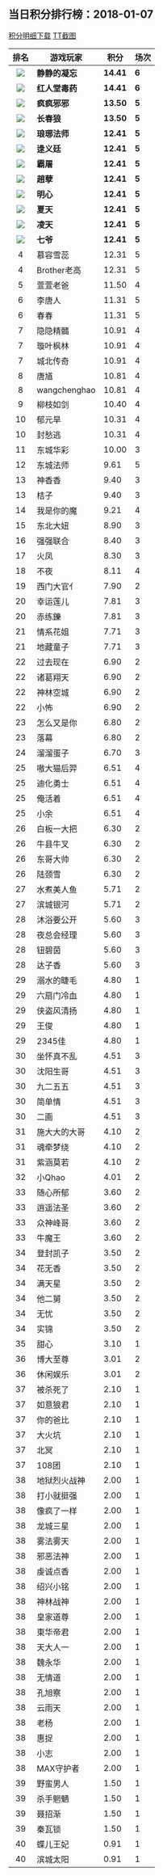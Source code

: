 ## 当日积分排行榜：2018-01-07
[积分明细下载](../../data/2018-01/2018-01-07/2018-01-07.csv)
[TT截图](./2018-01-07-PIC.html)

排名|游戏玩家|积分|场次
:---:|---|---|---
![](https://raw.githubusercontent.com/ompc/mir/master/out/img/TOP1.png)|**静静的凝忘**|**14.41**|**6**
![](https://raw.githubusercontent.com/ompc/mir/master/out/img/TOP1.png)|**红人堂毒药**|**14.41**|**6**
![](https://raw.githubusercontent.com/ompc/mir/master/out/img/TOP2.png)|**疯疯邪邪**|**13.50**|**5**
![](https://raw.githubusercontent.com/ompc/mir/master/out/img/TOP2.png)|**长春狼**|**13.50**|**5**
![](https://raw.githubusercontent.com/ompc/mir/master/out/img/TOP3.png)|**琅琊法师**|**12.41**|**5**
![](https://raw.githubusercontent.com/ompc/mir/master/out/img/TOP3.png)|**逯义廷**|**12.41**|**5**
![](https://raw.githubusercontent.com/ompc/mir/master/out/img/TOP3.png)|**霸屠**|**12.41**|**5**
![](https://raw.githubusercontent.com/ompc/mir/master/out/img/TOP3.png)|**趙孽**|**12.41**|**5**
![](https://raw.githubusercontent.com/ompc/mir/master/out/img/TOP3.png)|**明心**|**12.41**|**5**
![](https://raw.githubusercontent.com/ompc/mir/master/out/img/TOP3.png)|**夏天**|**12.41**|**5**
![](https://raw.githubusercontent.com/ompc/mir/master/out/img/TOP3.png)|**凌天**|**12.41**|**5**
![](https://raw.githubusercontent.com/ompc/mir/master/out/img/TOP3.png)|**七爷**|**12.41**|**5**
4|慕容雪蕊|12.31|5
4|Brother老高|12.31|5
5|萱萱老爸|11.50|4
6|李唐人|11.31|5
6|春春|11.31|5
7|隐隐精髓|10.91|4
7|璇叶枫林|10.91|4
7|城北传奇|10.91|4
8|唐馗|10.81|4
8|wangchenghao|10.81|4
9|柳枝如剑|10.40|4
10|郁元旱|10.31|4
10|封愁逃|10.31|4
11|东城华彩|10.00|3
12|东城法师|9.61|5
13|神香香|9.40|3
13|桔子|9.40|3
14|我是你的魔|9.21|4
15|东北大妞|8.90|3
16|强强联合|8.40|3
17|火凤|8.30|3
18|不夜|8.11|4
19|西门大官亻|7.90|2
20|幸运莲儿|7.81|3
20|赤练鑠|7.81|3
21|情系花姐|7.71|3
21|地藏童子|7.71|3
22|过去现在|6.90|2
22|诸葛翔天|6.90|2
22|神林空城|6.90|2
22|小怖|6.90|2
23|怎么又是你|6.80|2
23|落幕|6.80|2
24|溜溜蛋子|6.70|3
25|嗷大猫后羿|6.51|4
25|迪化勇士|6.51|4
25|俺活着|6.51|4
25|小余|6.51|4
26|白板一大把|6.30|2
26|牛县牛叉|6.30|2
26|东哥大帅|6.30|2
26|陆颈雪|6.30|2
27|水煮美人鱼|5.71|2
27|滨城银河|5.71|2
28|沐浴要公开|5.60|3
28|夜总会经理|5.60|3
28|钮碧茵|5.60|3
28|达子香|5.60|3
29|溺水的睫毛|4.80|1
29|六扇门冷血|4.80|1
29|侠盗风清扬|4.80|1
29|王俊|4.80|1
29|2345佳|4.80|1
30|坐怀真不乱|4.51|3
30|沈阳生哥|4.51|3
30|九二五五|4.51|3
30|简单情|4.51|3
30|二画|4.51|3
31|施大大的大哥|4.10|2
31|魂牵梦绕|4.10|2
31|紫涵莫若|4.10|2
32|小Qhao|4.01|2
33|随心所郁|3.60|2
33|逍遥法圣|3.60|2
33|众神峰哥|3.60|2
33|牛魔王|3.60|2
34|登封凯子|3.50|2
34|花无香|3.50|2
34|满天星|3.50|2
34|他二舅|3.50|2
34|无忧|3.50|2
34|实锦|3.50|2
35|甜心|3.10|1
36|博大至尊|3.01|2
36|休闲娱乐|3.01|2
37|被杀死了|2.10|1
37|如意狼君|2.10|1
37|你的爸比|2.10|1
37|大火坑|2.10|1
37|北冥|2.10|1
37|108团|2.10|1
38|地狱烈火战神|2.00|1
38|打小就挺强|2.00|1
38|像疯了一样|2.00|1
38|龙城三星|2.00|1
38|雾法雾天|2.00|1
38|邪恶法神|2.00|1
38|虔诚点香|2.00|1
38|绍兴小铭|2.00|1
38|神林战神|2.00|1
38|皇家道尊|2.00|1
38|東华帝君|2.00|1
38|天大人一|2.00|1
38|魏永华|2.00|1
38|无情道|2.00|1
38|孔旭察|2.00|1
38|云雨天|2.00|1
38|老杨|2.00|1
38|惠捉|2.00|1
38|小志|2.00|1
38|MAX守护者|2.00|1
39|野蛮男人|1.50|1
39|杀手魍魉|1.50|1
39|聂招渐|1.50|1
39|秦瓦锁|1.50|1
40|蝶儿王妃|0.91|1
40|滨城太阳|0.91|1
